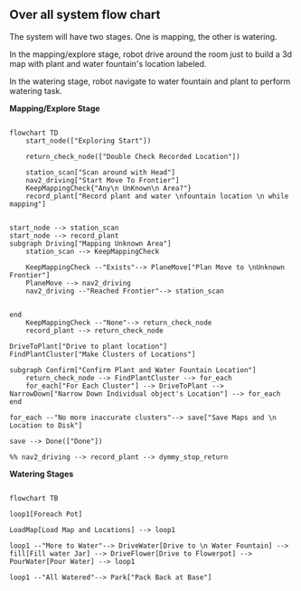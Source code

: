 ## Over all system flow chart 

The system will have two stages. One is mapping, the other is watering.

In the mapping/explore stage, robot drive around the room just to build a 3d map with plant and water fountain's location labeled. 

In the watering stage, robot navigate to water fountain and plant to perform watering task.

**Mapping/Explore Stage**

```mermaid

flowchart TD
    start_node(["Exploring Start"])

    return_check_node(["Double Check Recorded Location"])

    station_scan["Scan around with Head"]
    nav2_driving["Start Move To Frontier"]
    KeepMappingCheck{"Any\n UnKnown\n Area?"}
    record_plant["Record plant and water \nfountain location \n while mapping"]


start_node --> station_scan
start_node --> record_plant
subgraph Driving["Mapping Unknown Area"]
    station_scan --> KeepMappingCheck

    KeepMappingCheck --"Exists"--> PlaneMove["Plan Move to \nUnknown Frontier"]
    PlaneMove --> nav2_driving
    nav2_driving --"Reached Frontier"--> station_scan


end
    KeepMappingCheck --"None"--> return_check_node
    record_plant --> return_check_node

DriveToPlant["Drive to plant location"]
FindPlantCluster["Make Clusters of Locations"]

subgraph Confirm["Confirm Plant and Water Fountain Location"]
    return_check_node --> FindPlantCluster --> for_each 
    for_each["For Each Cluster"] --> DriveToPlant --> NarrowDown["Narrow Down Individual object's Location"] --> for_each
end

for_each --"No more inaccurate clusters"--> save["Save Maps and \n Location to Disk"]

save --> Done(["Done"])

%% nav2_driving --> record_plant --> dymmy_stop_return

```

**Watering Stages**

```mermaid

flowchart TB

loop1[Foreach Pot]

LoadMap[Load Map and Locations] --> loop1

loop1 --"More to Water"--> DriveWater[Drive to \n Water Fountain] --> fill[Fill water Jar] --> DriveFlower[Drive to Flowerpot] --> PourWater[Pour Water] --> loop1

loop1 --"All Watered"--> Park["Pack Back at Base"]

```